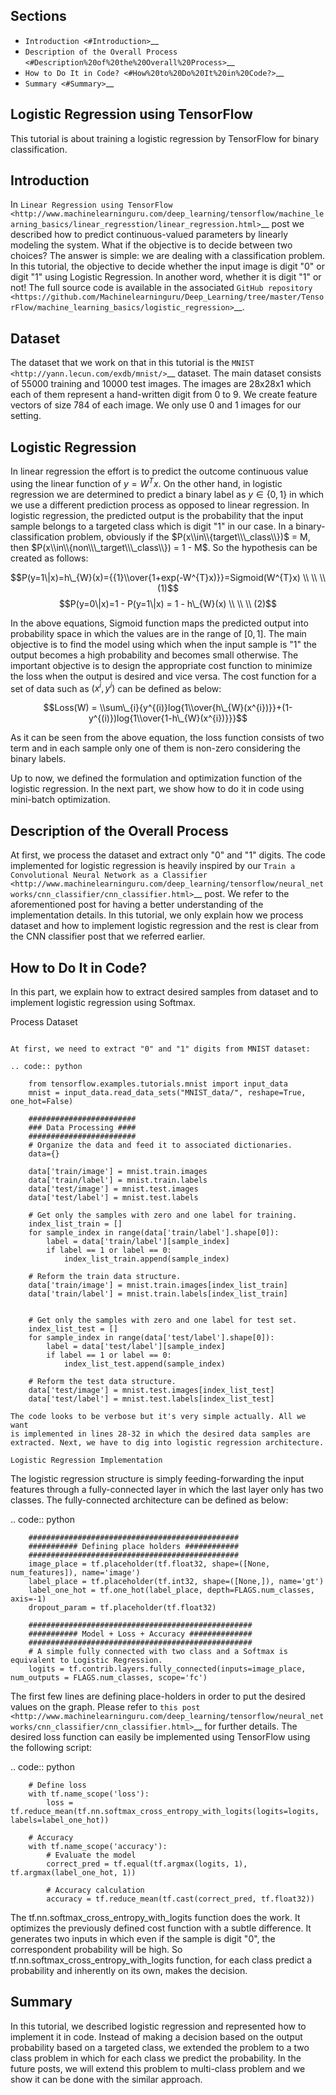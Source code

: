 

Sections
-----------

-  `Introduction <#Introduction>`__
-  `Description of the Overall
   Process <#Description%20of%20the%20Overall%20Process>`__
-  `How to Do It in Code? <#How%20to%20Do%20It%20in%20Code?>`__
-  `Summary <#Summary>`__

Logistic Regression using TensorFlow
------------------------------------

This tutorial is about training a logistic regression by TensorFlow for
binary classification.

Introduction
------------

In `Linear Regression using
TensorFlow <http://www.machinelearninguru.com/deep_learning/tensorflow/machine_learning_basics/linear_regresstion/linear_regression.html>`__
post we described how to predict continuous-valued parameters by
linearly modeling the system. What if the objective is to decide between
two choices? The answer is simple: we are dealing with a classification
problem. In this tutorial, the objective to decide whether the input
image is digit "0" or digit "1" using Logistic Regression. In another
word, whether it is digit "1" or not! The full source code is available
in the associated `GitHub
repository <https://github.com/Machinelearninguru/Deep_Learning/tree/master/TensorFlow/machine_learning_basics/logistic_regression>`__.

Dataset
-------

The dataset that we work on that in this tutorial is the
`MNIST <http://yann.lecun.com/exdb/mnist/>`__ dataset. The main dataset
consists of 55000 training and 10000 test images. The images are 28x28x1
which each of them represent a hand-written digit from 0 to 9. We create
feature vectors of size 784 of each image. We only use 0 and 1 images
for our setting.

Logistic Regression
-------------------

In linear regression the effort is to predict the outcome continuous
value using the linear function of $y=W^{T}x$. On the other hand, in
logistic regression we are determined to predict a binary label as
$y\in\{0,1\}$ in which we use a different prediction process as
opposed to linear regression. In logistic regression, the predicted
output is the probability that the input sample belongs to a targeted
class which is digit "1" in our case. In a binary-classification
problem, obviously if the $P(x\\in\\{target\\\_class\\})$ = M, then
$P(x\\in\\{non\\\_target\\\_class\\}) = 1 - M$. So the hypothesis can be
created as follows:

$$P(y=1\|x)=h\_{W}(x)={{1}\\over{1+exp(-W^{T}x)}}=Sigmoid(W^{T}x) \\ \\
\\ (1)$$ $$P(y=0\|x)=1 - P(y=1\|x) = 1 - h\_{W}(x) \\ \\ \\ (2)$$

In the above equations, Sigmoid function maps the predicted output into
probability space in which the values are in the range of $[0,1]$. The main
objective is to find the model using which when the input sample is "1"
the output becomes a high probability and becomes small otherwise. The
important objective is to design the appropriate cost function to
minimize the loss when the output is desired and vice versa. The cost
function for a set of data such as $(x^{i},y^{i})$ can be defined as
below:

$$Loss(W) =
\\sum\_{i}{y^{(i)}log{1\\over{h\_{W}(x^{i})}}+(1-y^{(i)})log{1\\over{1-h\_{W}(x^{i})}}}$$

As it can be seen from the above equation, the loss function consists of
two term and in each sample only one of them is non-zero considering the
binary labels.

Up to now, we defined the formulation and optimization function of the
logistic regression. In the next part, we show how to do it in code using
mini-batch optimization.

Description of the Overall Process
----------------------------------

At first, we process the dataset and extract only "0" and "1" digits. The
code implemented for logistic regression is heavily inspired by our
`Train a Convolutional Neural Network as a
Classifier <http://www.machinelearninguru.com/deep_learning/tensorflow/neural_networks/cnn_classifier/cnn_classifier.html>`__
post. We refer to the aforementioned post for having a better
understanding of the implementation details. In this tutorial, we only
explain how we process dataset and how to implement logistic regression
and the rest is clear from the CNN classifier post that we referred
earlier.

How to Do It in Code?
---------------------

In this part, we explain how to extract desired samples from dataset and
to implement logistic regression using Softmax.

Process Dataset
~~~~~~~~~~~~~~~

At first, we need to extract "0" and "1" digits from MNIST dataset:

.. code:: python

    from tensorflow.examples.tutorials.mnist import input_data
    mnist = input_data.read_data_sets("MNIST_data/", reshape=True, one_hot=False)

    ########################
    ### Data Processing ####
    ########################
    # Organize the data and feed it to associated dictionaries.
    data={}

    data['train/image'] = mnist.train.images
    data['train/label'] = mnist.train.labels
    data['test/image'] = mnist.test.images
    data['test/label'] = mnist.test.labels

    # Get only the samples with zero and one label for training.
    index_list_train = []
    for sample_index in range(data['train/label'].shape[0]):
        label = data['train/label'][sample_index]
        if label == 1 or label == 0:
            index_list_train.append(sample_index)

    # Reform the train data structure.
    data['train/image'] = mnist.train.images[index_list_train]
    data['train/label'] = mnist.train.labels[index_list_train]


    # Get only the samples with zero and one label for test set.
    index_list_test = []
    for sample_index in range(data['test/label'].shape[0]):
        label = data['test/label'][sample_index]
        if label == 1 or label == 0:
            index_list_test.append(sample_index)

    # Reform the test data structure.
    data['test/image'] = mnist.test.images[index_list_test]
    data['test/label'] = mnist.test.labels[index_list_test]

The code looks to be verbose but it's very simple actually. All we want
is implemented in lines 28-32 in which the desired data samples are
extracted. Next, we have to dig into logistic regression architecture.

Logistic Regression Implementation
~~~~~~~~~~~~~~~~~~~~~~~~~~~~~~~~~~

The logistic regression structure is simply feeding-forwarding the input
features through a fully-connected layer in which the last layer only
has two classes. The fully-connected architecture can be defined as
below:

.. code:: python

        ###############################################
        ########### Defining place holders ############
        ###############################################
        image_place = tf.placeholder(tf.float32, shape=([None, num_features]), name='image')
        label_place = tf.placeholder(tf.int32, shape=([None,]), name='gt')
        label_one_hot = tf.one_hot(label_place, depth=FLAGS.num_classes, axis=-1)
        dropout_param = tf.placeholder(tf.float32)

        ##################################################
        ########### Model + Loss + Accuracy ##############
        ##################################################
        # A simple fully connected with two class and a Softmax is equivalent to Logistic Regression.
        logits = tf.contrib.layers.fully_connected(inputs=image_place, num_outputs = FLAGS.num_classes, scope='fc')

The first few lines are defining place-holders in order to put the
desired values on the graph. Please refer to `this
post <http://www.machinelearninguru.com/deep_learning/tensorflow/neural_networks/cnn_classifier/cnn_classifier.html>`__
for further details. The desired loss function can easily be implemented
using TensorFlow using the following script:

.. code:: python

        # Define loss
        with tf.name_scope('loss'):
            loss = tf.reduce_mean(tf.nn.softmax_cross_entropy_with_logits(logits=logits, labels=label_one_hot))

        # Accuracy
        with tf.name_scope('accuracy'):
            # Evaluate the model
            correct_pred = tf.equal(tf.argmax(logits, 1), tf.argmax(label_one_hot, 1))

            # Accuracy calculation
            accuracy = tf.reduce_mean(tf.cast(correct_pred, tf.float32))

The tf.nn.softmax\_cross\_entropy\_with\_logits function does the work.
It optimizes the previously defined cost function with a subtle
difference. It generates two inputs in which even if the sample is digit
"0", the correspondent probability will be high. So
tf.nn.softmax\_cross\_entropy\_with\_logits function, for each class
predict a probability and inherently on its own, makes the decision.

Summary
-------

In this tutorial, we described logistic regression and represented how to
implement it in code. Instead of making a decision based on the output
probability based on a targeted class, we extended the problem to a two
class problem in which for each class we predict the probability. In the future posts, we will extend this problem to multi-class problem and we
show it can be done with the similar approach.
